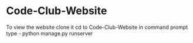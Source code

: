 # Code-Club-Website
To view the website clone it
cd to Code-Club-Website
in command prompt type - python manage.py runserver
